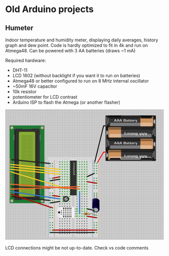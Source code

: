 # Old Arduino projects

## Humeter
Indoor temperature and humidity meter, displaying daily averages, history graph and dew point. 
Code is hardly optimized to fit in 4k and run on Atmega48.
Can be powered with 3 AA batteries (draws ~1 mA)

Required hardware: 
* DHT-11
* LCD 1602 (without backlight if you want it to run on batteries)
* Atmega48 or better configured to run on 8 MHz internal oscillator
* ~50mF 16V capacitor
* 10k resistor
* potentiometer for LCD contrast
* Arduino ISP to flash the Atmega (or another flasher)

![image](humeter-bredboard.png)

LCD connections might be not up-to-date. Check vs code comments
